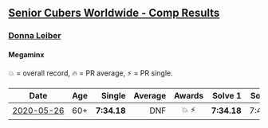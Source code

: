 <style>table {white-space: nowrap;}</style>

## [Senior Cubers Worldwide - Comp Results](/scw-comp/results/)
### [Donna Leiber](../donna_leiber.md)
#### Megaminx

💥 = overall record, 🔥 = PR average, ⚡ = PR single.

| Date | Age | Single | Average | Awards | Solve 1 | Solve 2 | Solve 3 | Solve 4 | Solve 5 | Video |
| :--: | :--: | --: | --: | :--: | --: | --: | --: | --: | --: | :-- |
| [2020-05-26](../../results/minx/2020-05-26.md) | 60+ | **7:34.18** | DNF | 💥 ⚡ | **7:34.18** | 7:42.72 | DNS | DNS | DNS | [Link](https://www.facebook.com/events/688407551989463/permalink/690856405077911/) |


<!-- Global site tag (gtag.js) - Google Analytics -->
<script async src="https://www.googletagmanager.com/gtag/js?id=UA-86348435-3"></script>
<script>window.dataLayer = window.dataLayer || []; function gtag() {dataLayer.push(arguments);} gtag('js', new Date()); gtag('config', 'UA-86348435-3');</script>
